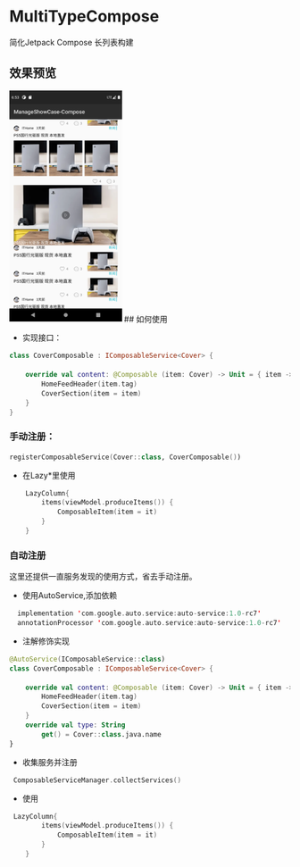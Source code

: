 # MultiTypeCompose
简化Jetpack Compose 长列表构建 
## 效果预览

<img src=https://github.com/Palardin3/MultiTypeCompose/blob/main/preview.png width=40% />
## 如何使用

- 实现接口：
```kotlin
class CoverComposable : IComposableService<Cover> {

    override val content: @Composable (item: Cover) -> Unit = { item ->
        HomeFeedHeader(item.tag)
        CoverSection(item = item)
    }
}
```

### 手动注册：
```kotlin
registerComposableService(Cover::class, CoverComposable())
```

- 在Lazy*里使用
```kotlin
    LazyColumn{
        items(viewModel.produceItems()) {
            ComposableItem(item = it)
        }
    }
```


### 自动注册
这里还提供一直服务发现的使用方式，省去手动注册。
- 使用AutoService,添加依赖
```kotlin
  implementation 'com.google.auto.service:auto-service:1.0-rc7'
  annotationProcessor 'com.google.auto.service:auto-service:1.0-rc7'
```

- 注解修饰实现
```kotlin
@AutoService(IComposableService::class)
class CoverComposable : IComposableService<Cover> {

    override val content: @Composable (item: Cover) -> Unit = { item ->
        HomeFeedHeader(item.tag)
        CoverSection(item = item)
    }
    override val type: String
        get() = Cover::class.java.name
}
```

- 收集服务并注册
```kotlin
 ComposableServiceManager.collectServices()
```

- 使用
```kotlin
 LazyColumn{
        items(viewModel.produceItems()) {
            ComposableItem(item = it)
        }
    }
```


